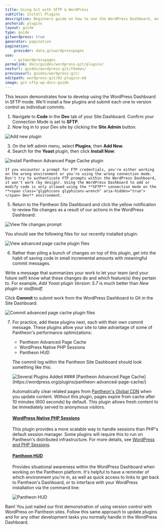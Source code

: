 ```yaml
---
title: Using Git with SFTP & WordPress
subtitle: Install Plugins
description: Beginners guide on how to use the WordPress Dashboard, an SFTP client, and your text editor of choice to work quickly, safely and easily on Pantheon's Git-based platform.
anchorid: plugins
layout: guide
type: guide
gitwordpress: true
generator: pagination
pagination:
    provider: data.gitwordpresspages
use:
    - gitwordpresspages
permalink: docs/guides/wordpress-git/plugins/
nexturl: guides/wordpress-git/themes/
previousurl: guides/wordpress-git/
editpath: wordpress-git/02-plugins.md
image: git-sftp-wp-docs-guide
---
```

This lesson demonstrates how to develop using the WordPress Dashboard in SFTP mode. We'll install a few plugins and submit each one to version control as individual commits.

1. Navigate to **<span class="glyphicons glyphicons-embed-close" aria-hidden="true"></span> Code** in the **<span class="glyphicons glyphicons-wrench" aria-hidden="true"></span> Dev** tab of your Site Dashboard. Confirm your Connection Mode is set to **SFTP**.
2. Now log in to your Dev site by clicking the **<span class="glyphicons glyphicons-new-window-alt" aria-hidden="true"></span> Site Admin** button.

  <Image alt="Add new plugin" path="guides/git-wordpress/sftp-mode.png" />

3. On the left admin menu, select **Plugins**, then **Add New**.
4. Search for the **Yoast** plugin, then click **Install Now**:


  <Image alt="Install Pantheon Advanced Page Cache plugin" path="guides/git-wordpress/install-yoast.png" />


    If you encounter a prompt for FTP credentials, you're either working on the wrong environment or you're using the wrong connection mode. Don't try to authenticate FTP prompts within the WordPress Dashboard, it won't work (by design). Using the WordPress Dashboard to add or modify code is only allowed using the **SFTP** connection mode on the **<span class="glyphicons glyphicons-wrench" aria-hidden="true"></span> Dev** environment.

5. Return to the Pantheon Site Dashboard and click the yellow notification to review file changes as a result of our actions in the WordPress Dashboard:

  <Image alt="View file changes prompt" path="guides/git-wordpress/file-changes.png" />


  You should see the following files for our recently installed plugin:

  <Image alt="View advanced page cache plugin files" path="guides/git-wordpress/view-yoast.png" />

6. Rather than piling a bunch of changes on top of this plugin, get into the habit of saving code in small incremental amounts with meaningful commit messages.

  Write a message that summarizes your work to let your team (and your future self) know what these changes do and which feature(s) they pertain to. For example, _Add Yoast plugin Version: 5.7_ is much better than _New plugin_ or _asdfasdf_.

  Click **Commit** to submit work from the WordPress Dashboard to Git in the Site Dashboard:

  <Image alt="Commit advanced page cache plugin files" path="guides/git-wordpress/commit-yoast.png" />

7. For practice, add these plugins next, each with their own commit message. These plugins allow your site to take advantage of some of Pantheon's performance optimizations:

     - Pantheon Advanced Page Cache
     - WordPress Native PHP Sessions
     - Pantheon HUD

     The commit log within the Pantheon Site Dashboard should look something like this:

     <Image alt="Several Plugins Added" path="guides/git-wordpress/several-plugins-added.png" />

   <Accordion title="Learn more about these plugins" id="unique-anchor2" icon="lightbulb">
   #### [Pantheon Advanced Page Cache](https://wordpress.org/plugins/pantheon-advanced-page-cache/)

   Automatically clear related pages from [Pantheon's Global CDN](https://pantheon.io/docs/global-cdn/) when you update content. Without this plugin, pages expire from cache after 10 minutes (600 seconds) by default. This plugin allows fresh content to be immediately served to anonymous visitors.

   #### [WordPress Native PHP Sessions](https://wordpress.org/plugins/pantheon-advanced-page-cache/)

   This plugin provides a more scalable way to handle sessions than PHP's default session manager. Some plugins will require this to run on Pantheon's distributed infrastructure. For more details, see [WordPress and PHP Sessions](/wordpress-sessions/#troubleshooting-session-errors).

   #### [Pantheon HUD](https://wordpress.org/plugins/pantheon-hud/)

   Provides situational awareness within the WordPress Dashboard when working on the Pantheon platform. It's helpful to have a reminder of which environment you're in, as well as quick access to links to get back to Pantheon's Dashboard, or to interface with your WordPress installation via the command line:

   <Image alt="Pantheon HUD" path="pantheon-hud.png" />
   </Accordion>

Bam! You just nailed our first demonstration of using version control with WordPress on Pantheon sites. Follow this same approach to update plugins and for any other development tasks you normally handle in the WordPress Dashboard.
